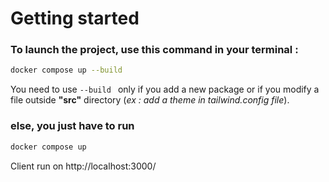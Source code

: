 # Getting started

### To launch the project, use this command in your terminal :

```sh
docker compose up --build
```

You need to use ```--build ``` only if you add a new package or if you modify a file outside **"src"** directory (*ex :
add a theme in tailwind.config file*).

### else, you just have to run

```sh
docker compose up
```

Client run on http://localhost:3000/
